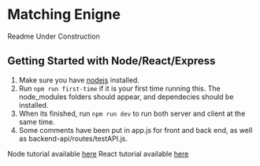 # Matching Enigne

Readme Under Construction

## Getting Started with Node/React/Express

1. Make sure you have [nodejs](https://nodejs.org/en/) installed.
2. Run `npm run first-time` if it is your first time running this. The node_modules folders should appear, and dependecies should be installed.
3. When its finished, run `npm run dev` to run both server and client at the same time.
4. Some comments have been put in app.js for front and back end, as well as backend-api/routes/testAPI.js.

Node tutorial available [here](https://www.w3schools.com/nodejs/)
React tutorial available [here](https://reactjs.org/tutorial/tutorial.html)